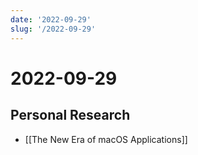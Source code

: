 ```yaml
---
date: '2022-09-29'
slug: '/2022-09-29'
---
```


# 2022-09-29

## Personal Research

- [[The New Era of macOS Applications]]
